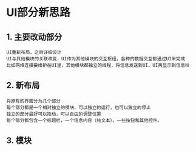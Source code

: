 # UI部分新思路

## 1. 主要改动部分

    UI重新布局，之后详细设计
    UI与其他模块的关联改变，UI作为其他模块的交互枢纽，各种的数据交互都通过UI来完成
    比如网络连接要维护在UI里，其他模块都独立的线程，将信息发送到UI，UI再显示到信息栏

## 2. 新布局

    将原有的界面分为几个部分
    每个部分都是一个相对独立的模块，可以独立的运行，也可以独立的停止
    独立的部分最好可以拖动，可以自由的调整位置
    每个部分都包含一个标题栏，一个信息内容（纯文本），一些按钮和其他控件。

## 3. 模块

    